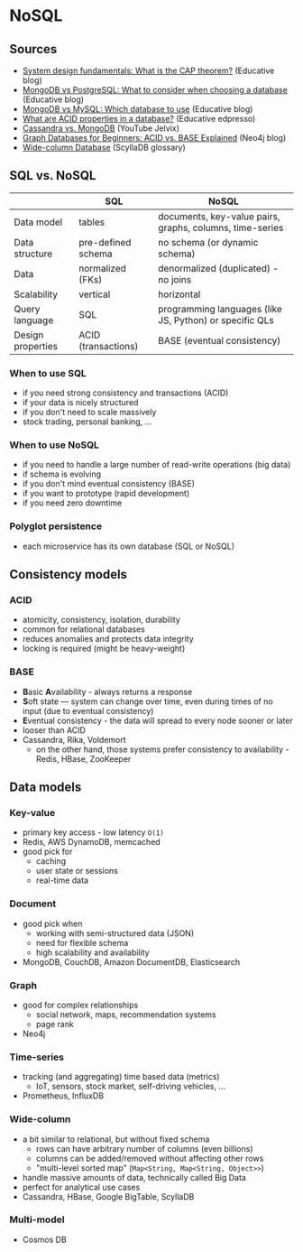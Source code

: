 # NoSQL

## Sources
- [System design fundamentals: What is the CAP theorem?](https://www.educative.io/blog/what-is-cap-theorem) (Educative blog)
- [MongoDB vs PostgreSQL: What to consider when choosing a database](https://www.educative.io/blog/mongodb-versus-postgresql-databases) (Educative blog)
- [MongoDB vs MySQL: Which database to use](https://www.educative.io/blog/mongodb-vs-mysql) (Educative blog)
- [What are ACID properties in a database?](https://www.educative.io/edpresso/what-are-acid-properties-in-a-database) (Educative edpresso)
- [Cassandra vs. MongoDB](https://www.youtube.com/watch?v=3z2EzILA3Rk) (YouTube Jelvix)
- [Graph Databases for Beginners: ACID vs. BASE Explained](https://neo4j.com/blog/acid-vs-base-consistency-models-explained/) (Neo4j blog)
- [Wide-column Database](https://www.scylladb.com/glossary/wide-column-database/) (ScyllaDB glossary)

## SQL vs. NoSQL

|                   | SQL                 | NoSQL                                                    |
|-------------------|---------------------|----------------------------------------------------------|
| Data model        | tables              | documents, key-value pairs, graphs, columns, time-series |
| Data structure    | pre-defined schema  | no schema (or dynamic schema)                            |
| Data              | normalized (FKs)    | denormalized (duplicated) - no joins                     |
| Scalability       | vertical            | horizontal                                               |
| Query language    | SQL                 | programming languages (like JS, Python) or specific QLs  |
| Design properties | ACID (transactions) | BASE (eventual consistency)                              |

### When to use SQL
- if you need strong consistency and transactions (ACID)
- if your data is nicely structured
- if you don't need to scale massively
- stock trading, personal banking, ...

### When to use NoSQL
- if you need to handle a large number of read-write operations (big data)
- if schema is evolving
- if you don't mind eventual consistency (BASE)
- if you want to prototype (rapid development)
- if you need zero downtime

### Polyglot persistence
- each microservice has its own database (SQL or NoSQL)

## Consistency models

### ACID
- atomicity, consistency, isolation, durability
- common for relational databases
- reduces anomalies and protects data integrity
- locking is required (might be heavy-weight)

### BASE
- **B**asic **A**vailability - always returns a response
- **S**oft state — system can change over time, even during times of no input (due to eventual consistency)
- **E**ventual consistency - the data will spread to every node sooner or later
- looser than ACID
- Cassandra, Rika, Voldemort
    - on the other hand, those systems prefer consistency to availability - Redis, HBase, ZooKeeper

## Data models

### Key-value
- primary key access - low latency `O(1)`
- Redis, AWS DynamoDB, memcached
- good pick for
    - caching
    - user state or sessions
    - real-time data

### Document
- good pick when
    - working with semi-structured data (JSON)
    - need for flexible schema
    - high scalability and availability
- MongoDB, CouchDB, Amazon DocumentDB, Elasticsearch

### Graph
- good for complex relationships
    - social network, maps, recommendation systems
    - page rank
- Neo4j

### Time-series
- tracking (and aggregating) time based data (metrics)
    - IoT, sensors, stock market, self-driving vehicles, ...
- Prometheus, InfluxDB

### Wide-column
- a bit similar to relational, but without fixed schema
    - rows can have arbitrary number of columns (even billions)
    - columns can be added/removed without affecting other rows
    - "multi-level sorted map" (`Map<String, Map<String, Object>>`)
- handle massive amounts of data, technically called Big Data
- perfect for analytical use cases
- Cassandra, HBase, Google BigTable, ScyllaDB

### Multi-model
- Cosmos DB